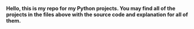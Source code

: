 **Hello, this is my repo for my Python projects. You may find all of the projects in the files above with the source code and explanation for all of them.**
